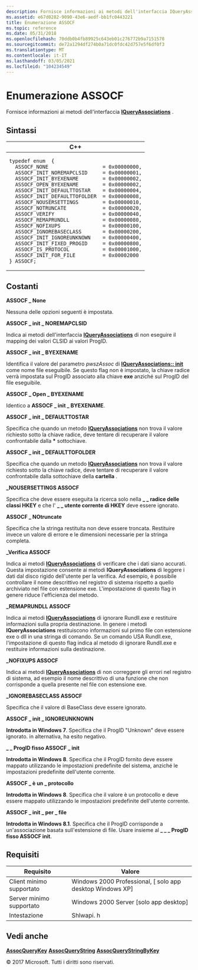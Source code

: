 ```yaml
---
description: Fornisce informazioni ai metodi dell'interfaccia IQueryAssociations.
ms.assetid: e67d0282-9090-43e6-aedf-bb1fc0443221
title: Enumerazione ASSOCF
ms.topic: reference
ms.date: 05/31/2018
ms.openlocfilehash: 70ddb0b4fb89925c643eb01c276772b9a7151578
ms.sourcegitcommit: de72a1294df274b0a71dc0fdc42d757e5f6df0f3
ms.translationtype: MT
ms.contentlocale: it-IT
ms.lasthandoff: 03/05/2021
ms.locfileid: "104234549"
---
```

# <a name="assocf-enumeration"></a>Enumerazione ASSOCF

Fornisce informazioni ai metodi dell'interfaccia [**IQueryAssociations**](/windows/win32/api/shlwapi/nn-shlwapi-iqueryassociations) .

## <a name="syntax"></a>Sintassi

<span codelanguage="ManagedCPlusPlus"></span>

<table><colgroup><col style="width: 100%" /></colgroup><thead><tr class="header"><th>C++</th></tr></thead><tbody><tr class="odd"><td><pre><code>typedef enum  { 
  ASSOCF_NONE                  = 0x00000000,
  ASSOCF_INIT_NOREMAPCLSID     = 0x00000001,
  ASSOCF_INIT_BYEXENAME        = 0x00000002,
  ASSOCF_OPEN_BYEXENAME        = 0x00000002,
  ASSOCF_INIT_DEFAULTTOSTAR    = 0x00000004,
  ASSOCF_INIT_DEFAULTTOFOLDER  = 0x00000008,
  ASSOCF_NOUSERSETTINGS        = 0x00000010,
  ASSOCF_NOTRUNCATE            = 0x00000020,
  ASSOCF_VERIFY                = 0x00000040,
  ASSOCF_REMAPRUNDLL           = 0x00000080,
  ASSOCF_NOFIXUPS              = 0x00000100,
  ASSOCF_IGNOREBASECLASS       = 0x00000200,
  ASSOCF_INIT_IGNOREUNKNOWN    = 0x00000400,
  ASSOCF_INIT_FIXED_PROGID     = 0x00000800,
  ASSOCF_IS_PROTOCOL           = 0x00001000,
  ASSOCF_INIT_FOR_FILE         = 0x00002000
} ASSOCF;</code></pre></td></tr></tbody></table>



## <a name="constants"></a>Costanti

 <span id="ASSOCF_NONE"></span><span id="assocf_none"></span>**ASSOCF \_ None** 

Nessuna delle opzioni seguenti è impostata.

 <span id="ASSOCF_INIT_NOREMAPCLSID"></span><span id="assocf_init_noremapclsid"></span>**ASSOCF \_ init \_ NOREMAPCLSID** 

Indica ai metodi dell'interfaccia [**IQueryAssociations**](/windows/win32/api/shlwapi/nn-shlwapi-iqueryassociations) di non eseguire il mapping dei valori CLSID ai valori ProgID.

 <span id="ASSOCF_INIT_BYEXENAME"></span><span id="assocf_init_byexename"></span>**ASSOCF \_ init \_ BYEXENAME** 

Identifica il valore del parametro *pwszAssoc* di [**IQueryAssociations:: init**](/windows/win32/api/shlwapi/nf-shlwapi-iqueryassociations-init) come nome file eseguibile. Se questo flag non è impostato, la chiave radice verrà impostata sul ProgID associato alla chiave **exe** anziché sul ProgID del file eseguibile.

 <span id="ASSOCF_OPEN_BYEXENAME"></span><span id="assocf_open_byexename"></span>**ASSOCF \_ Open \_ BYEXENAME** 

Identico a **ASSOCF \_ init \_ BYEXENAME**.

 <span id="ASSOCF_INIT_DEFAULTTOSTAR"></span><span id="assocf_init_defaulttostar"></span>**ASSOCF \_ init \_ DEFAULTTOSTAR** 

Specifica che quando un metodo [**IQueryAssociations**](/windows/win32/api/shlwapi/nn-shlwapi-iqueryassociations) non trova il valore richiesto sotto la chiave radice, deve tentare di recuperare il valore confrontabile dalla **\*** sottochiave.

 <span id="ASSOCF_INIT_DEFAULTTOFOLDER"></span><span id="assocf_init_defaulttofolder"></span>**ASSOCF \_ init \_ DEFAULTTOFOLDER** 

Specifica che quando un metodo [**IQueryAssociations**](/windows/win32/api/shlwapi/nn-shlwapi-iqueryassociations) non trova il valore richiesto sotto la chiave radice, deve tentare di recuperare il valore confrontabile dalla sottochiave della **cartella** .

 <span id="ASSOCF_NOUSERSETTINGS"></span><span id="assocf_nousersettings"></span>**\_NOUSERSETTINGS ASSOCF** 

Specifica che deve essere eseguita la ricerca solo nella **\_ \_ radice delle classi HKEY** e che l' **\_ \_ utente corrente di HKEY** deve essere ignorato.

 <span id="ASSOCF_NOTRUNCATE"></span><span id="assocf_notruncate"></span>**ASSOCF \_ NOtruncate** 

Specifica che la stringa restituita non deve essere troncata. Restituire invece un valore di errore e le dimensioni necessarie per la stringa completa.

 <span id="ASSOCF_VERIFY"></span><span id="assocf_verify"></span>**\_Verifica ASSOCF** 

Indica ai metodi [**IQueryAssociations**](/windows/win32/api/shlwapi/nn-shlwapi-iqueryassociations) di verificare che i dati siano accurati. Questa impostazione consente ai metodi **IQueryAssociations** di leggere i dati dal disco rigido dell'utente per la verifica. Ad esempio, è possibile controllare il nome descrittivo nel registro di sistema rispetto a quello archiviato nel file con estensione exe. L'impostazione di questo flag in genere riduce l'efficienza del metodo.

 <span id="ASSOCF_REMAPRUNDLL"></span><span id="assocf_remaprundll"></span>**\_REMAPRUNDLL ASSOCF** 

Indica ai metodi [**IQueryAssociations**](/windows/win32/api/shlwapi/nn-shlwapi-iqueryassociations) di ignorare Rundll.exe e restituire informazioni sulla propria destinazione. In genere i metodi **IQueryAssociations** restituiscono informazioni sul primo file con estensione exe o dll in una stringa di comando. Se un comando USA Rundll.exe, l'impostazione di questo flag indica al metodo di ignorare Rundll.exe e restituire informazioni sulla destinazione.

 <span id="ASSOCF_NOFIXUPS"></span><span id="assocf_nofixups"></span>**\_NOFIXUPS ASSOCF** 

Indica ai metodi [**IQueryAssociations**](/windows/win32/api/shlwapi/nn-shlwapi-iqueryassociations) di non correggere gli errori nel registro di sistema, ad esempio il nome descrittivo di una funzione che non corrisponde a quella presente nel file con estensione exe.

 <span id="ASSOCF_IGNOREBASECLASS"></span><span id="assocf_ignorebaseclass"></span>**\_IGNOREBASECLASS ASSOCF** 

Specifica che il valore di BaseClass deve essere ignorato.

 <span id="ASSOCF_INIT_IGNOREUNKNOWN"></span><span id="assocf_init_ignoreunknown"></span>**ASSOCF \_ init \_ IGNOREUNKNOWN** 

**Introdotta in Windows 7**. Specifica che il ProgID "Unknown" deve essere ignorato. in alternativa, ha esito negativo.

 <span id="ASSOCF_INIT_FIXED_PROGID"></span><span id="assocf_init_fixed_progid"></span>**\_ \_ ProgID fisso ASSOCF \_ init** 

**Introdotta in Windows 8**. Specifica che il ProgID fornito deve essere mappato utilizzando le impostazioni predefinite del sistema, anziché le impostazioni predefinite dell'utente corrente.

 <span id="ASSOCF_IS_PROTOCOL"></span><span id="assocf_is_protocol"></span>**ASSOCF \_ è un \_ protocollo** 

**Introdotta in Windows 8**. Specifica che il valore è un protocollo e deve essere mappato utilizzando le impostazioni predefinite dell'utente corrente.

 <span id="ASSOCF_INIT_FOR_FILE"></span><span id="assocf_init_for_file"></span>**ASSOCF \_ init \_ per \_ file** 

**Introdotta in Windows 8.1**. Specifica che il ProgID corrisponde a un'associazione basata sull'estensione di file. Usare insieme al **\_ \_ \_ ProgID fisso ASSOCF init**.

 

## <a name="requirements"></a>Requisiti



| Requisito | Valore |
|-------------------------------------|--------------------------------------------------------------------------------------|
| Client minimo supportato | Windows 2000 Professional, \[ solo app desktop Windows XP\]               |
| Server minimo supportato | Windows 2000 Server \[solo app desktop\]                                 |
| Intestazione                   |  Shlwapi. h  |



## <a name="see-also"></a>Vedi anche

 [**AssocQueryKey**](/windows/win32/api/shlwapi/nf-shlwapi-assocquerykeya) [**AssocQueryString**](/windows/win32/api/shlwapi/nf-shlwapi-assocquerystringa) [**AssocQueryStringByKey**](/windows/win32/api/shlwapi/nf-shlwapi-assocquerystringa) 

 

 

© 2017 Microsoft. Tutti i diritti sono riservati.
